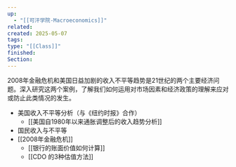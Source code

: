 ```yaml
---
up:
  - "[[可汗学院-Macroeconomics]]"
related: 
created: 2025-05-07
tags: 
type: "[[Class]]"
finished: 
Section:
---
```

2008年金融危机和美国日益加剧的收入不平等趋势是21世纪的两个主要经济问题。深入研究这两个案例，了解我们如何运用对市场因素和经济政策的理解来应对或防止此类情况的发生。


- 美国收入不平等分析（与《纽约时报》合作）
	- [[美国自1980年以来通胀调整后的收入趋势分析]]
- 国民收入与不平等
- [[2008年金融危机]]
	- [[银行的账面价值如何计算]]
	- [[CDO 的3种估值方法]]
